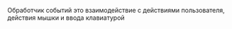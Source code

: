 Обработчик событий это взаимодействие с действиями пользователя, действия мышки и ввода клавиатурой 
